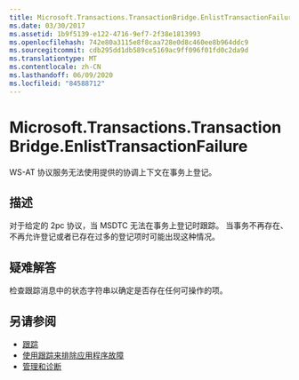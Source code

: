 ```yaml
---
title: Microsoft.Transactions.TransactionBridge.EnlistTransactionFailure
ms.date: 03/30/2017
ms.assetid: 1b9f5139-e122-4716-9ef7-2f38e1813993
ms.openlocfilehash: 742e80a3115e8f8caa728e0d8c460ee8b964ddc9
ms.sourcegitcommit: cdb295dd1db589ce5169ac9ff096f01fd0c2da9d
ms.translationtype: MT
ms.contentlocale: zh-CN
ms.lasthandoff: 06/09/2020
ms.locfileid: "84588712"
---
```

# <a name="microsofttransactionstransactionbridgeenlisttransactionfailure"></a>Microsoft.Transactions.TransactionBridge.EnlistTransactionFailure
WS-AT 协议服务无法使用提供的协调上下文在事务上登记。  
  
## <a name="description"></a>描述  
 对于给定的 2pc 协议，当 MSDTC 无法在事务上登记时跟踪。  当事务不再存在、不再允许登记或者已存在过多的登记项时可能出现这种情况。  
  
## <a name="troubleshooting"></a>疑难解答  
 检查跟踪消息中的状态字符串以确定是否存在任何可操作的项。  
  
## <a name="see-also"></a>另请参阅

- [跟踪](index.md)
- [使用跟踪来排除应用程序故障](using-tracing-to-troubleshoot-your-application.md)
- [管理和诊断](../index.md)
